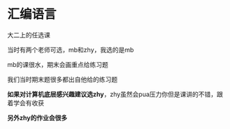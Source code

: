 # 汇编语言

大二上的任选课

当时有两个老师可选，mb和zhy，我选的是mb

mb的课很水，期末会画重点给练习题

我们当时期末题很多都出自他给的练习题

**如果对计算机底层感兴趣建议选zhy**，zhy虽然会pua压力你但是课讲的不错，跟着学会有收获

**另外zhy的作业会很多**
